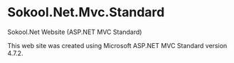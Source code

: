 # Sokool.Net.Mvc.Standard
Sokool.Net Website (ASP.NET MVC Standard)

This web site was created using Microsoft ASP.NET MVC Standard version 4.7.2.